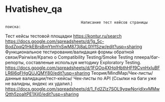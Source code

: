 # Hvatishev_qa

                                      Написание тест кейсов страницы поиска:

Тест кейсы тестовой площадки https://kontur.ru/search
https://docs.google.com/spreadsheets/d/1g_5c-BodZpqQ1HkEBrsBmYtmYnSwM873j8aL0lYfSzw/edit?usp=sharing
Функциональное тестирование/валидация формы обратной связи/Pairwise/Кратко о Compatibility Testing/Smoke Testing плеера/баг-репорты, составленые используя методику Exploratory Testing.
https://docs.google.com/spreadsheets/d/1FGOo4XHolHbthHFf9CvnHxIuBFLR6l6qFHgQUJQMY80/edit?usp=sharing
Теория/MindMap/Чек-листы/данные валидации/тест-кейсы/ Чек-листы по API (Ссылки на баги уже не валидны, яндекс их удалил.)
https://docs.google.com/spreadsheets/d/1_Fd2Zlz7SOL9yqwNorjdIxvMMwQtth5zoaltPE1Xjl0/edit?usp=sharing
